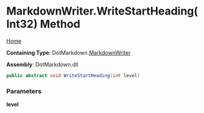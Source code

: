 <a name="_top"></a>

# MarkdownWriter\.WriteStartHeading\(Int32\) Method

[Home](../../../README.md#_top)

**Containing Type**: DotMarkdown\.[MarkdownWriter](../README.md#_top)

**Assembly**: DotMarkdown\.dll

```csharp
public abstract void WriteStartHeading(int level)
```

### Parameters

**level**